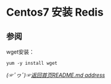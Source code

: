 # Centos7 安装 Redis








## 参阅
wget安装：
```shell
yum -y install wget
```

*(☞ﾟヮﾟ)☞[返回首页README.md address](https://github.com/fredomli/java-standard)*
